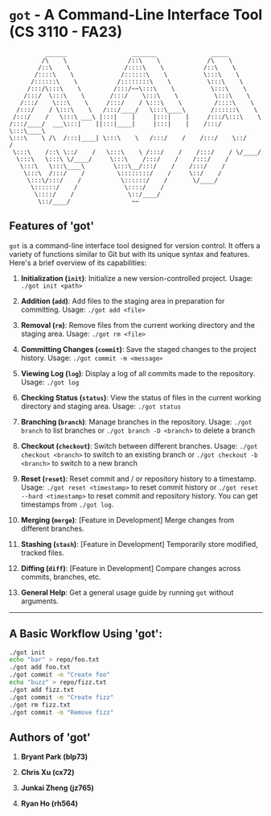 # `got` - A Command-Line Interface Tool (CS 3110 - FA23)

```
          ______                  _______               _____         
         /\    \                 /::\    \             /\    \         
        /::\    \               /::::\    \           /::\    \        
       /::::\    \             /::::::\    \          \:::\    \       
      /::::::\    \           /::::::::\    \          \:::\    \      
     /:::/\:::\    \         /:::/~~\:::\    \          \:::\    \     
    /:::/  \:::\    \       /:::/    \:::\    \          \:::\    \    
   /:::/    \:::\    \     /:::/    / \:::\    \         /::::\    \   
  /:::/    / \:::\    \   /:::/____/   \:::\____\       /::::::\    \  
 /:::/    /   \:::\ ___\ |:::|    |     |:::|    |     /:::/\:::\    \ 
/:::/____/  ___\:::|    ||:::|____|     |:::|    |    /:::/  \:::\____\
\:::\    \ /\  /:::|____| \:::\    \   /:::/    /    /:::/    \::/    /
 \:::\    /::\ \::/    /   \:::\    \ /:::/    /    /:::/    / \/____/ 
  \:::\   \:::\ \/____/     \:::\    /:::/    /    /:::/    /          
   \:::\   \:::\____\        \:::\__/:::/    /    /:::/    /           
    \:::\  /:::/    /         \::::::::/    /     \::/    /            
     \:::\/:::/    /           \::::::/    /       \/____/             
      \::::::/    /             \::::/    /                            
       \::::/    /               \::/____/                             
        \::/____/                 ~~                                   
```

## Features of 'got'

`got` is a command-line interface tool designed for version control. It offers a variety of functions similar to Git but with its unique syntax and features. Here's a brief overview of its capabilities:

1. **Initialization (`init`)**: Initialize a new version-controlled project. Usage: `./got init <path>`

2. **Addition (`add`)**: Add files to the staging area in preparation for committing. Usage: `./got add <file>`

3. **Removal (`rm`)**: Remove files from the current working directory and the staging area. Usage: `./got rm <file>`

4. **Committing Changes (`commit`)**: Save the staged changes to the project history. Usage: `./got commit -m <message>`

5. **Viewing Log (`log`)**: Display a log of all commits made to the repository. Usage: `./got log`

6. **Checking Status (`status`)**: View the status of files in the current working directory and staging area. Usage: `./got status`

7. **Branching (`branch`)**: Manage branches in the repository. Usage: `./got branch` to list branches or `./got branch -D <branch>` to delete a branch

8. **Checkout (`checkout`)**: Switch between different branches. Usage: `./got checkout <branch>` to switch to an existing branch or `./got checkout -b <branch>` to switch to a new branch

9. **Reset (`reset`)**: Reset commit and / or repository history to a timestamp. Usage: `./got reset <timestamp>` to reset commit history or `./got reset --hard <timestamp>` to reset commit and repository history. You can get timestamps from `./got log`.

10. **Merging (`merge`)**: [Feature in Development] Merge changes from different branches.

11. **Stashing (`stash`)**: [Feature in Development] Temporarily store modified, tracked files.

12. **Diffing (`diff`)**: [Feature in Development] Compare changes across commits, branches, etc.

13. **General Help**: Get a general usage guide by running `got` without arguments.

---

## A Basic Workflow Using 'got': 

```bash
./got init
echo "bar" > repo/foo.txt
./got add foo.txt
./got commit -m "Create foo"
echo "buzz" > repo/fizz.txt
./got add fizz.txt
./got commit -m "Create fizz"
./got rm fizz.txt
./got commit -m "Remove fizz" 
```

## Authors of 'got'

1. **Bryant Park (blp73)**

2. **Chris Xu (cx72)**

3. **Junkai Zheng (jz765)**

4. **Ryan Ho (rh564)**

